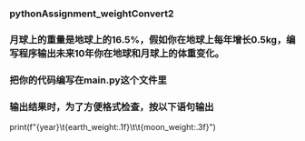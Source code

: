 ### pythonAssignment_weightConvert2
### 月球上的重量是地球上的16.5%，假如你在地球上每年增长0.5kg，编写程序输出未来10年你在地球和月球上的体重变化。
### 把你的代码编写在main.py这个文件里
### 输出结果时，为了方便格式检查，按以下语句输出
print(f"{year}\t{earth_weight:.1f}\t\t{moon_weight:.3f}")
